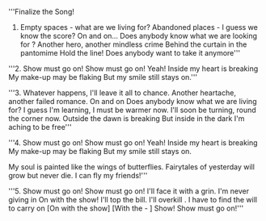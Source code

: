 '''Finalize the Song!
1. Empty spaces - what are we living for? 
Abandoned places - I 
guess we know the score? 
On and on... 
Does anybody know what 
we are looking for ? 
Another hero, another mindless crime 
Behind the curtain in the pantomime 
Hold the line! 
Does anybody want to take it anymore'''

'''2. Show must go on! 
Show must go on! Yeah! 
Inside my heart is breaking 
My make-up may be flaking 
But my smile still stays on.'''

'''3. Whatever happens, I'll 
leave it all to chance. 
Another heartache, 
another failed romance. 
On and on 
Does anybody know what 
we are living for? 
I guess I'm learning, 
I must be warmer now. 
I'll soon be turning, 
round the corner now. 
Outside the dawn is breaking 
But inside in the dark 
I'm aching to be free'''

'''4. Show must go on! 
Show must go on! Yeah! 
Inside my heart is breaking 
My make-up may be flaking 
But my smile still stays on. 
 
My soul is painted like 
the wings of butterflies. 
Fairytales of yesterday 
will grow but never die. 
I can fly my friends!'''
 
'''5. Show must go on! 
Show must go on! 
I'll face it with a grin. 
I'm never giving in 
On with the show! 
I'll top the bill. 
I'll overkill . 
I have to find the will to 
carry on [On with the show] 
[With the - ] Show! 
Show must go on!''' 
